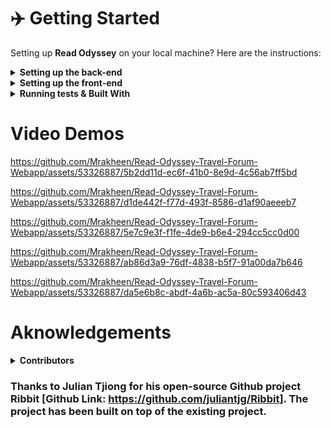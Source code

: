# :airplane: Getting Started

Setting up <b>Read Odyssey</b> on your local machine? Here are the instructions:

<details>
 <summary><b>Setting up the back-end</b></summary>
 <br />
 
1. First clone the repository

```sh
$ git clone https://github.com/Mrakheen/travel-website-project-CSE-3311.git
```

2. Setting up python virtual environment and activating it

```sh
$ python -m venv myenv
$ myenv\Scripts\activate
or
$ source myenv/bin/activate
```

3. Install Redyssey's dependencies

```sh
$ cd backend
$ pip install -r requirements.txt
```

4. Create db file if not exist

```sh
==============================================================================================
if db.sqlite3 does not exist create the file with name "db.sqlite3" in the backend.
The current db file could be corrupted causing migrations in the next step to fail.
==============================================================================================
```

5. Once the DB has been properly set up, run migrations

```sh
$ python manage.py makemigrations
$ python manage.py migrate
```

6. Finally, run the server

```sh
$ python manage.py runserver

=======================================================
Watching for file changes with StatReloader
Performing system checks...

System check identified no issues (0 silenced).
March 08, 2023 - 00:40:33
Django version 4.1.3, using settings 'backend.settings'
Starting development server at http://127.0.0.1:8000/
Quit the server with CONTROL-C.
=======================================================
```

</details>

<details>
 <summary><b>Setting up the front-end</b></summary>
 <br />
 
1. Install dependencies

```sh
$ cd frontend
$ npm cache clean --force
$ npm install -g react-scripts
$ npm install
```

2. Run the server

```sh
$ npm install react-hook-form
$ npm start

=======================================================
Compiled successfully!

You can now view frontend in the browser.

  Local:            http://localhost:3000
  On Your Network:  http://192.168.0.88:3000
=======================================================
```

**That's it!**

</details>

<details>
 <summary><b>Running tests & Built With</b></summary>
 <br />

1. To run API tests, simply do the following

```sh
$ cd backend
$ python manage.py test
```
  
## 🛠️ Built With 
- <img src="https://user-images.githubusercontent.com/53683415/223294710-a2ba9d4c-c680-497a-9b71-101f2186fc49.png" width="12"> <b><a href="https://reactjs.org/">React</a> -</b> React is a free and open-source front-end JavaScript library for building user interfaces based on components.
- <img src="https://user-images.githubusercontent.com/53683415/223313723-71cdde37-3494-44e8-80cb-01edecb3311c.png" width="12"> <b><a href="https://getbootstrap.com/">Bootstrap</a> -</b> Bootstrap is a free and open-source CSS framework directed at responsive, mobile-first front-end web development.
- <img src="https://user-images.githubusercontent.com/53683415/223313813-78e199cc-9a22-4603-99d3-6b50e2bcec0f.png" width="12"> <b><a href="https://www.djangoproject.com/">Django</a> -</b> Django is a free and open-source, Python-based web framework that follows the model–template–views architectural pattern.
- <img src="https://user-images.githubusercontent.com/53683415/223313847-3cf57f1a-11fd-4963-a1df-b3895e478119.png" width="12"> <b><a href="https://redux.js.org/">Redux</a> -</b> Redux is an open-source JavaScript library for managing and centralizing application state. It is most commonly used with libraries such as React or Angular for building user interfaces.

</details>

# Video Demos

https://github.com/Mrakheen/Read-Odyssey-Travel-Forum-Webapp/assets/53326887/5b2dd11d-ec6f-41b0-8e9d-4c56ab7ff5bd


https://github.com/Mrakheen/Read-Odyssey-Travel-Forum-Webapp/assets/53326887/d1de442f-f77d-493f-8586-d1af90aeeeb7


https://github.com/Mrakheen/Read-Odyssey-Travel-Forum-Webapp/assets/53326887/5e7c9e3f-f1fe-4de9-b6e4-294cc5cc0d00


https://github.com/Mrakheen/Read-Odyssey-Travel-Forum-Webapp/assets/53326887/ab86d3a9-76df-4838-b5f7-91a00da7b646


https://github.com/Mrakheen/Read-Odyssey-Travel-Forum-Webapp/assets/53326887/da5e6b8c-abdf-4a6b-ac5a-80c593406d43

# Aknowledgements 
<details>
 <summary><b>Contributors</b></summary>
 <br />
1. Mubtasim Ahmed Rakheen
2. Hanumath Ponnaluri
3. Phu Duc Nguyen
4. Freddy Rodriguez
</details>

### Thanks to <b>Julian Tjiong</b> for his open-source Github project Ribbit <b>[Github Link: https://github.com/juliantjg/Ribbit]</b>. The project has been built on top of the existing project. 

